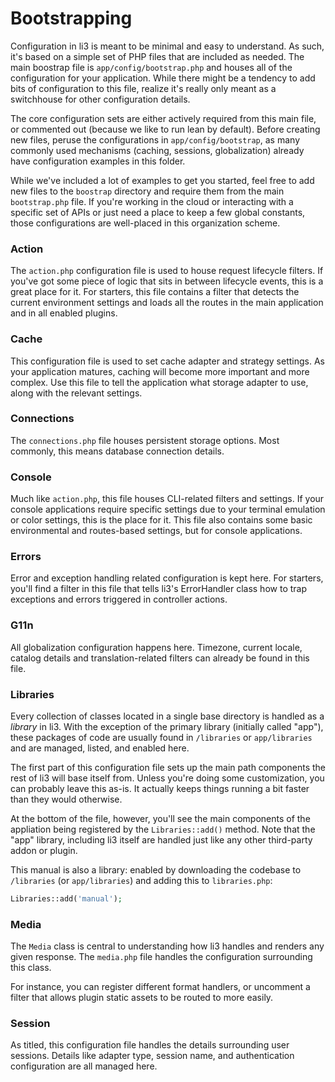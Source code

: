 # Bootstrapping

Configuration in li3 is meant to be minimal and easy to understand. As such, it's based on a simple set of PHP files that are included as needed. The main boostrap file is `app/config/bootstrap.php` and houses all of the configuration for your application. While there might be a tendency to add bits of configuration to this file, realize it's really only meant as a switchhouse for other configuration details.

The core configuration sets are either actively required from this main file, or commented out (because we like to run lean by default). Before creating new files, peruse the configurations in `app/config/bootstrap`, as many commonly used mechanisms (caching, sessions, globalization) already have configuration examples in this folder. 

While we've included a lot of examples to get you started, feel free to add new files to the `boostrap` directory and require them from the main `bootstrap.php` file. If you're working in the cloud or interacting with a specific set of APIs or just need a place to keep a few global constants, those configurations are well-placed in this organization scheme.

### Action

The `action.php` configuration file is used to house request lifecycle filters. If you've got some piece of logic that sits in between lifecycle events, this is a great place for it. For starters, this file contains a filter that detects the current environment settings and loads all the routes in the main application and in all enabled plugins.

### Cache

This configuration file is used to set cache adapter and strategy settings. As your application matures, caching will become more important and more complex. Use this file to tell the application what storage adapter to use, along with the relevant settings. 

### Connections

The `connections.php` file houses persistent storage options. Most commonly, this means database connection details. 

### Console

Much like `action.php`, this file houses CLI-related filters and settings. If your console applications require specific settings due to your terminal emulation or color settings, this is the place for it. This file also contains some basic environmental and routes-based settings, but for console applications.

### Errors

Error and exception handling related configuration is kept here. For starters, you'll find a filter in this file that tells li3's ErrorHandler class how to trap exceptions and errors triggered in controller actions.

### G11n

All globalization configuration happens here. Timezone, current locale, catalog details and translation-related filters can already be found in this file. 

### Libraries

Every collection of classes located in a single base directory is handled as a _library_ in li3. With the exception of the primary library (initially called "app"), these packages of code are usually found in `/libraries` or `app/libraries` and are managed, listed, and enabled here.

The first part of this configuration file sets up the main path components the rest of li3 will base itself from. Unless you're doing some customization, you can probably leave this as-is. It actually keeps things running a bit faster than they would otherwise. 

At the bottom of the file, however, you'll see the main components of the appliation being registered by the `Libraries::add()` method. Note that the "app" library, including li3 itself are handled just like any other third-party addon or plugin.

This manual is also a library: enabled by downloading the codebase to `/libraries` (or `app/libraries`) and adding this to `libraries.php`:

```php
Libraries::add('manual');
```

### Media

The `Media` class is central to understanding how li3 handles and renders any given response. The `media.php` file handles the configuration surrounding this class. 

For instance, you can register different format handlers, or uncomment a filter that allows plugin static assets to be routed to more easily.

### Session

As titled, this configuration file handles the details surrounding user sessions. Details like adapter type, session name, and authentication configuration are all managed here.
